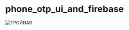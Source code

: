 # phone_otp_ui_and_firebase

![ТРОЙНАЯ](https://user-images.githubusercontent.com/115084566/229227768-e8d477d9-213c-47ec-8a43-3e8e20baedd0.png)
